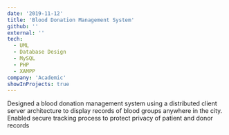 ```yaml
---
date: '2019-11-12'
title: 'Blood Donation Management System'
github: ''
external: ''
tech:
  - UML 
  - Database Design
  - MySQL
  - PHP
  - XAMPP
company: 'Academic'
showInProjects: true
---
```


Designed a blood donation management system using a distributed client server architecture to display
records of blood groups anywhere in the city. Enabled secure tracking process to protect privacy of patient and donor records